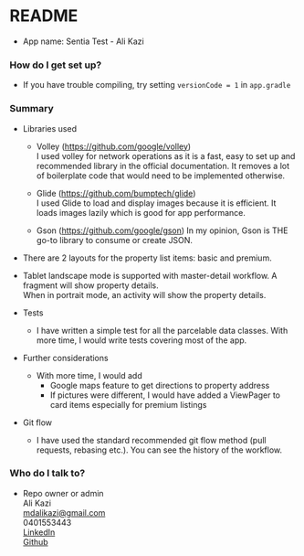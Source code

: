 # README #

* App name: Sentia Test - Ali Kazi

### How do I get set up? ###

* If you have trouble compiling, try setting `versionCode = 1` in `app.gradle`

### Summary ###

* Libraries used
    - Volley (https://github.com/google/volley)  
    I used volley for network operations as it is a fast, easy to set up and recommended library in the official documentation. It removes a lot of boilerplate code that would need to be implemented otherwise.

    - Glide (https://github.com/bumptech/glide)  
    I used Glide to load and display images because it is efficient. It loads images lazily which is good for app performance.
    
    - Gson (https://github.com/google/gson)
    In my opinion, Gson is THE go-to library to consume or create JSON.

* There are 2 layouts for the property list items: basic and premium. 

* Tablet landscape mode is supported with master-detail workflow. A fragment will show property details.  
  When in portrait mode, an activity will show the property details.

* Tests
    - I have written a simple test for all the parcelable data classes. With more time, I would write tests covering most of the app.
    
* Further considerations
    - With more time, I would add 
        - Google maps feature to get directions to property address
        - If pictures were different, I would have added a ViewPager to card items especially for premium listings
    
* Git flow
	- I have used the standard recommended git flow method (pull requests, rebasing etc.). You can see the history of the workflow.

### Who do I talk to? ###

* Repo owner or admin  
Ali Kazi  
mdalikazi@gmail.com  
0401553443  
[LinkedIn](linkedin.com/in/mdalikazi)  
[Github](github.com/mdalikazi)
